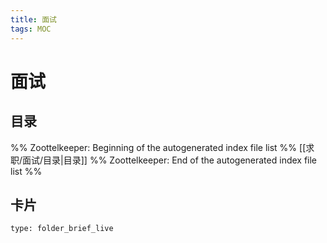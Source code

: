 ```yaml
---
title: 面试
tags: MOC
---
```

# 面试

## 目录



%% Zoottelkeeper: Beginning of the autogenerated index file list  %%
 [[求职/面试/目录|目录]]
%% Zoottelkeeper: End of the autogenerated index file list  %%












## 卡片

```ccard
type: folder_brief_live
```



















